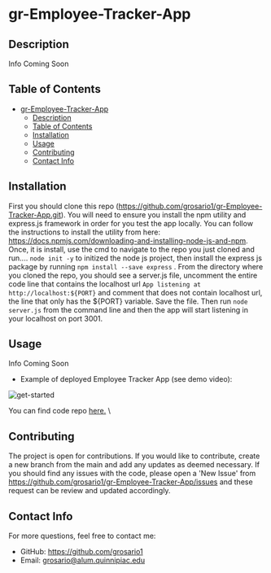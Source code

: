 # gr-Employee-Tracker-App
## Description

Info Coming Soon

## Table of Contents
- [gr-Employee-Tracker-App](#gr-employee-tracker-app)
  - [Description](#description)
  - [Table of Contents](#table-of-contents)
  - [Installation](#installation)
  - [Usage](#usage)
  - [Contributing](#contributing)
  - [Contact Info](#contact-info)

## Installation 

First you should clone this repo (https://github.com/grosario1/gr-Employee-Tracker-App.git). You will need to ensure you install the npm utility and express.js framework in order for you test the app locally. You can follow the instructions to install the utility from here: https://docs.npmjs.com/downloading-and-installing-node-js-and-npm. Once, it is install, use the cmd to navigate to the repo you just cloned and run.... `node init -y` to initized the node js project, then install the express js package by running `npm install --save express` . From the directory where you cloned the repo, you should see a server.js file, uncomment the entire code line that contains the localhost url `App listening at http://localhost:${PORT}` and comment that does not contain localhost url, the line that only has the ${PORT} variable. Save the file. Then run `node server.js` from the command line and then the app will start listening in your localhost on port 3001.
## Usage

Info Coming Soon

- Example of deployed Employee Tracker App (see demo video):

![get-started]("./../public/assets/get-started-page.jpg)



You can find code repo [here.](https://github.com/grosario1/gr-Employee-Tracker-App) \

## Contributing
The project is open for contributions. If you would like to contribute, create a new branch from the main and add any updates as deemed necessary. If you should find any issues with the code, please open a 'New Issue' from https://github.com/grosario1/gr-Employee-Tracker-App/issues and these request can be review and updated accordingly.
## Contact Info
For more questions, feel free to contact me:

- GitHub: https://github.com/grosario1
- Email: grosario@alum.quinnipiac.edu
